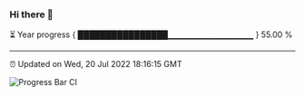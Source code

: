 ### Hi there 👋

⏳ Year progress { ████████████████▁▁▁▁▁▁▁▁▁▁▁▁▁▁ } 55.00 %

---

⏰ Updated on Wed, 20 Jul 2022 18:16:15 GMT

![Progress Bar CI](https://github.com/liununu/liununu/workflows/Progress%20Bar%20CI/badge.svg)
